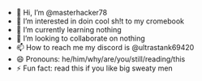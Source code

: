 - 👋 Hi, I’m @masterhacker78
- 👀 I’m interested in doin cool sh!t to my cromebook
- 🌱 I’m currently learning nothing 
- 💞️ I’m looking to collaborate on nothing 
- 📫 How to reach me my discord is @ultrastank69420 
- 😄 Pronouns: he/him/why/are/you/still/reading/this
- ⚡ Fun fact: read this if you like big sweaty men 

<!---
masterhacker78/masterhacker78 is a ✨ special ✨ repository because its `README.md` (this file) appears on your GitHub profile.
You can click the Preview link to take a look at your changes.
--->

